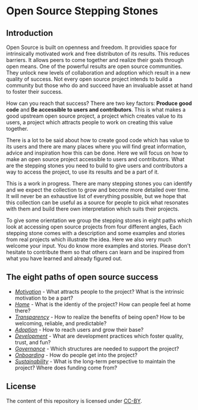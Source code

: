 # Open Source Stepping Stones

## Introduction

Open Source is built on openness and freedom. It providies space for intrinsically motivated work and free distributon of its results. This reduces barriers. It allows peers to come together and realize their goals through open means. One of the powerful results are open source communities. They unlock new levels of collaboration and adoption which result in a new quality of success. Not every open source project intends to build a community but those who do and succeed have an invaluable asset at hand to foster their success.

How can you reach that success? There are two key factors: **Produce good code** and **Be accessible to users and contributors**. This is what makes a good upstream open source project, a project which creates value to its users, a project which attracts people to work on creating this value together.

There is a lot to be said about how to create good code which has value to its users and there are many places where you will find great information, advice and inspiration how this can be done. Here we will focus on how to make an open source project accessible to users and contributors. What are the stepping stones you need to build to give users and contributors a way to access the project, to use its results and be a part of it.

This is a work in progress. There are many stepping stones you can identify and we expect the collection to grow and become more detailed over time. It will never be an exhaustive list of everything possible, but we hope that this collection can be useful as a source for people to pick what resonates with them and build there own interpretation which suits their projects.

To give some orientation we group the stepping stones in eight paths which look at accessing open source projects from four different angles, Each stepping stone comes with a description and some examples and stories from real projects which illustrate the idea. Here we also very much welcome your input. You do know more examples and stories. Please don't hesitate to contribute them so that others can learn and be inspired from what you have learned and already figured out.

## The eight paths of open source success

* [*Motivation*](motivation.md) - What attracts people to the project? What is the intrinsic motivation to be a part?
* [*Home*](home.md) - What is the identiy of the project? How can people feel at home there?
* [*Transparency*](transparency.md) - How to realize the benefits of being open? How to be welcoming, reliable, and predictable?
* [*Adoption*](adoption.md) - How to reach users and grow their base?
* [*Development*](development.md) - What are development practices which foster quality, trust, and fun?
* [*Governance*](governance.md) - Which structures are needed to support the project?
* [*Onboarding*](onboarding.md) - How do people get into the project?
* [*Sustainability*](sustainability.md) - What is the long-term perspective to maintain the project? Where does funding come from?

## License

The content of this repository is licensed under [CC-BY](https://creativecommons.org/licenses/by/4.0/).
